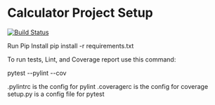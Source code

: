 # Calculator Project Setup
[![Build Status](https://app.travis-ci.com/sujpat/calc2.svg?branch=main)](https://app.travis-ci.com/sujpat/calc2)

Run Pip Install
pip install -r requirements.txt

To run tests, Lint, and Coverage report use this command:

pytest  --pylint --cov

.pylintrc is the config for pylint
.coveragerc is the config for coverage
setup.py is a config file for pytest
